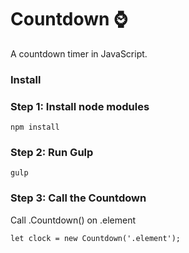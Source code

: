 # Countdown :watch:
A countdown timer in JavaScript.


### Install

### Step 1: Install node modules
```
npm install
```

### Step 2: Run Gulp
```
gulp
```

### Step 3: Call the Countdown

Call .Countdown() on .element
```
let clock = new Countdown('.element');

```
